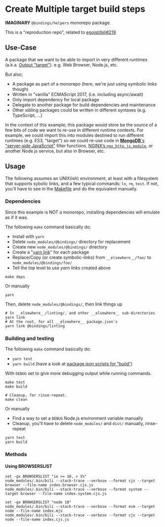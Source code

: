 # Create Multiple target build steps

**IMAGINARY** `@bindings/helpers` monorepo package.

This is a "reproduction repo", related to [egoist/bili#219](https://github.com/egoist/bili/issues/219)

## Use-Case

A package that we want to be able to import in very different runtimes (a.k.a. [Output "target"](https://bili.egoist.sh/api/interfaces/configoutput.html#target)).
e.g. Web Browser, Node.js, etc.

But also;

- A package as part of a monorepo (here, we're just using symbolic links though)
- Written in "vanilla" ECMAScript 2017, (i.e. including async/await)
- Only import dependency for local package
- Delegate to another package for build dependencies and maintenance
- Other sibling packages could be written in different syntaxes (e.g. TypeScript, ...)

In the context of this example, this package would store be the source of a few bits of code we want to re-use in different runtime contexts.
For example, we could import this into modules destined to run different runtimes (e.g. ES3, "target") so we could re-use code in [**MongoDB**´s "server-side JavaScript"](https://docs.mongodb.com/manual/core/server-side-javascript/) filter functions, [NGINX’s `ngx_http_js_module`](https://nginx.org/en/docs/http/ngx_http_js_module.html), or another Node.js service, but also in Browser, etc.

## Usage

The following assumes an UNIX(ish) environment, at least with a filesystem that supports sybolic links, and a few typical commands: `ln`, `rm`, `test`.
If not, you'll have to see in the [Makefile](./Makefile) and do the equivalent manually.

### Dependencies

Since this example is NOT a monorepo, installing dependencies will emulate as if it was.

The following `make` command basically do;

- Install with `yarn`
- Delete `node_modules/@bindings/` directory for replacement
- Create new `node_modules/@bindings/` directory
- Create a "[yarn link](https://yarnpkg.com/lang/en/docs/cli/link/)" for each package
- Replace/Copy (or create symbolic-links) from `__elsewhere__/foo/` to `node_modules/@bindings/foo/`
- Tell the top level to use _yarn links_ created above

```terminal
make deps
```

Or manually

```terminal
yarn
```

Then, delete `node_modules/@bindings/`, then link things up

```terminal
# In __elsewhere__/linting/, and other __elsewhere__ sub-directories
yarn link
# At the root, for all __elsewhere__ package.json's
yarn link @bindings/linting
```

### Building and testing

The following `make` command basically do:

- `yarn test`
- `yarn build` (have a look at [package.json scripts for "build"](./package.json))

With `DEBUG` set to give more debugging output while running commands.

```terminal
make test
make build

# Cleanup, for rinse-repeat.
make clean
```

Or manually

- Find a way to set a `DEBUG` Node.js environment variable manually
- Cleanup, you'll have to delete `node_modules/` and `dist/` manually, rinse-repeat

```terminal
yarn test
yarn build
```

### Methods

#### Using BROWSERSLIST

```terminal
set -gx BROWSERSLIST "ie >= 10, > 1%"
node_modules/.bin/bili --stack-trace --verbose --format cjs --target browser --file-name index.browser.cjs.js
node_modules/.bin/bili --stack-trace --verbose --format system --target browser --file-name index.system.cjs.js

set -gx BROWSERSLIST "node 10"
node_modules/.bin/bili --stack-trace --verbose --format esm --target node --file-name index.mjs
node_modules/.bin/bili --stack-trace --verbose --format cjs --target node --file-name index.cjs.js
```
